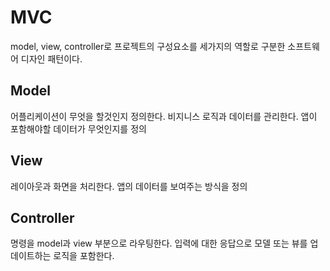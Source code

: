 # MVC

model, view, controller로 프로젝트의 구성요소를 세가지의 역할로 구분한 소프트웨어 디자인 패턴이다.

<h2>Model</h2>

어플리케이션이 무엇을 할것인지 정의한다. 비지니스 로직과 데이터를 관리한다. 
앱이 포함해야할 데이터가 무엇인지를 정의

<h2>View</h2>

레이아웃과 화면을 처리한다. 앱의 데이터를 보여주는 방식을 정의

<h2>Controller</h2>

명령을 model과 view 부분으로 라우팅한다. 입력에 대한 응답으로 모델 또는 뷰를 업데이트하는 로직을 포함한다.
